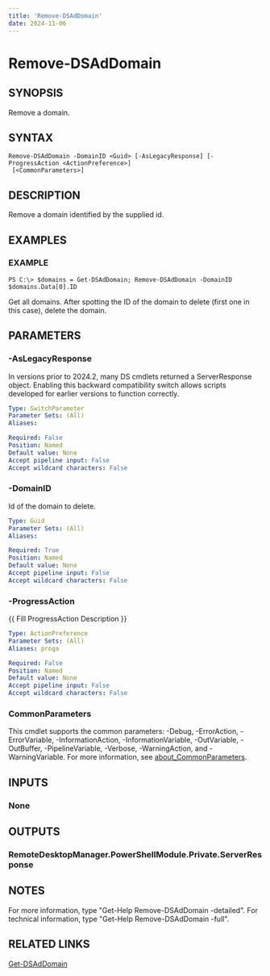```yaml
---
title: 'Remove-DSAdDomain'
date: 2024-11-06
---
```



# Remove-DSAdDomain

## SYNOPSIS
Remove a domain.

## SYNTAX

```
Remove-DSAdDomain -DomainID <Guid> [-AsLegacyResponse] [-ProgressAction <ActionPreference>]
 [<CommonParameters>]
```

## DESCRIPTION
Remove a domain identified by the supplied id.

## EXAMPLES

### EXAMPLE
```
PS C:\> $domains = Get-DSAdDomain; Remove-DSAdDomain -DomainID $domains.Data[0].ID
```

Get all domains.
After spotting the ID of the domain to delete (first one in this case), delete the domain.

## PARAMETERS

### -AsLegacyResponse
In versions prior to 2024.2, many DS cmdlets returned a ServerResponse object.
Enabling this backward compatibility switch allows scripts developed for earlier versions to function correctly.

```yaml
Type: SwitchParameter
Parameter Sets: (All)
Aliases:

Required: False
Position: Named
Default value: None
Accept pipeline input: False
Accept wildcard characters: False
```

### -DomainID
Id of the domain to delete.

```yaml
Type: Guid
Parameter Sets: (All)
Aliases:

Required: True
Position: Named
Default value: None
Accept pipeline input: False
Accept wildcard characters: False
```

### -ProgressAction
{{ Fill ProgressAction Description }}

```yaml
Type: ActionPreference
Parameter Sets: (All)
Aliases: proga

Required: False
Position: Named
Default value: None
Accept pipeline input: False
Accept wildcard characters: False
```

### CommonParameters
This cmdlet supports the common parameters: -Debug, -ErrorAction, -ErrorVariable, -InformationAction, -InformationVariable, -OutVariable, -OutBuffer, -PipelineVariable, -Verbose, -WarningAction, and -WarningVariable. For more information, see [about_CommonParameters](http://go.microsoft.com/fwlink/?LinkID=113216).

## INPUTS

### None
## OUTPUTS

### RemoteDesktopManager.PowerShellModule.Private.ServerResponse
## NOTES
For more information, type "Get-Help Remove-DSAdDomain -detailed".
For technical information, type "Get-Help Remove-DSAdDomain -full".

## RELATED LINKS

[Get-DSAdDomain](http://127.0.0.1:1111/docs/Get-DSAdDomain/)

